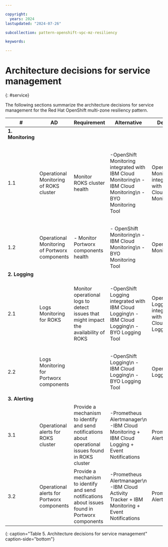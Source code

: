 ```yaml
---

copyright:
  years: 2024
lastupdated: "2024-07-26"

subcollection: pattern-openshift-vpc-mz-resiliency

keywords:

---
```


# Architecture decisions for service management
{: #service}

The following sections summarize the architecture decisions for service management for the Red Hat OpenShift multi-zone resiliency pattern.


| **\#**             | **AD**                                        | **Requirement**                                                                                         | **Alternative**                                                                                          | **Decision**                                              | **Rationale**                                                                                                                          |
|--------------------|-----------------------------------------------|---------------------------------------------------------------------------------------------------------|----------------------------------------------------------------------------------------------------------|-----------------------------------------------------------|----------------------------------------------------------------------------------------------------------------------------------------|
| **1. Monitoring**  |                                               |                                                                                                         |                                                                                                          |                                                           |                                                                                                                                        |
| 1.1                | Operational Monitoring of ROKS cluster        | Monitor ROKS cluster health                                                                           | -OpenShift Monitoring integrated with IBM Cloud Monitoring\n -IBM Cloud Monitoring\n -BYO Monitoring Tool | OpenShift Monitoring integrated with IBM Cloud Monitoring | OpenShift monitoring can also be used to monitor Portworx. For an overall solution, it should be integrated with IBM Cloud Monitoring. |
| 1.2                | Operational Monitoring of Portworx components | - Monitor Portworx components health                                                                    | - OpenShift Monitoring\n - IBM Cloud Monitoring\n - BYO Monitoring Tool                                      | OpenShift Monitoring                                      | Portworx monitoring requires OpenShift monitoring (Prometheus)                                                                         |
| **2. Logging**     |                                               |                                                                                                         |                                                                                                          |                                                           |                                                                                                                                        |
| 2.1                | Logs Monitoring for ROKS                      | Monitor operational logs to detect issues that might impact the availability of ROKS                  | -OpenShift Logging integrated with IBM Cloud Logging\n -IBM Cloud Logging\n -BYO Logging Tool             | OpenShift Logging integrated with IBM Cloud Logging       | OpenShift logging can also be used for Portworx. For an overall solution, it should be integrated with IBM Cloud Logging.              |
| 2.2                | Logs Monitoring for Portworx components       |                                                                                                         | -OpenShift Logging\n -IBM Cloud Logging\n -BYO Logging Tool                                               | OpenShift Logging                                         | On IBM Cloud, Portworx logging requires OpenShift logging tools                                                                        |
| **3. Alerting**    |                                               |                                                                                                         |                                                                                                          |                                                           |                                                                                                                                        |
| 3.1                | Operational alerts for ROKS cluster           | Provide a mechanism to identify and send notifications about operational issues found in ROKS cluster | -Prometheus Alertmanager\n -IBM Cloud Monitoring +  IBM Cloud Logging + Event Notifications              | Prometheus Alertmanager                                   | Prometheus Alertmanager can be used for Portworx components                                                                            |
| 3.2                | Operational alerts for Portworx components    | Provide a mechanism to identify and send notifications about issues found in Portworx components      | -Prometheus Alertmanager\n -IBM Cloud Activity Tracker + IBM Monitoring +  Event Notifications           | Prometheus Alertmanager                                   | Portworx alerting solution is based on Prometheus Alertmanager                                                                         |
{: caption="Table 5. Architecture decisions for service management" caption-side="bottom"}
